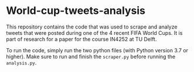 # World-cup-tweets-analysis
This repository contains the code that was used to scrape and analyze tweets that were posted during one of the 4 recent FIFA World Cups. It is part of research for a paper for the course IN4252 at TU Delft.

To run the code, simply run the two python files (with Python version 3.7 or higher). Make sure to run and finish the `scraper.py` before running the `analysis.py`.

